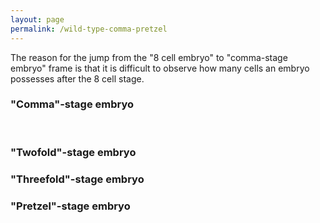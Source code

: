 ```yaml
---
layout: page
permalink: /wild-type-comma-pretzel
---
```

The reason for the jump from the \"8 cell embryo\" to \"comma-stage
embryo\" frame is that it is difficult to observe how many cells an
embryo possesses after the 8 cell stage.

### \"Comma\"-stage embryo

 

### \"Twofold\"-stage embryo

### \"Threefold\"-stage embryo

### \"Pretzel\"-stage embryo
